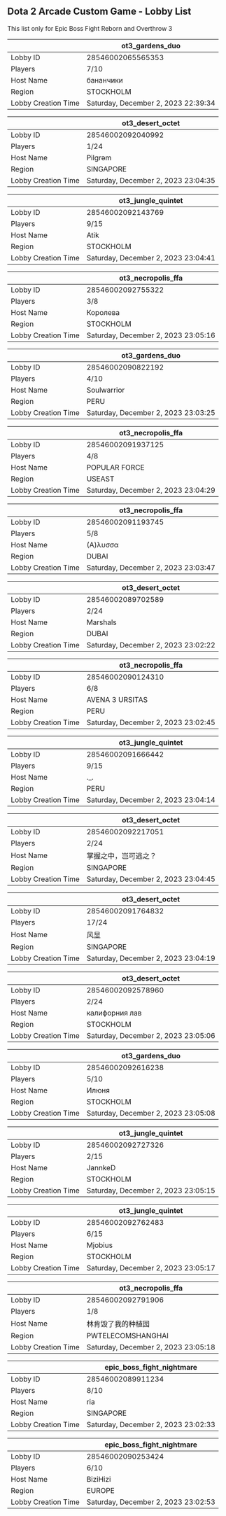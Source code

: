 ## Dota 2 Arcade Custom Game - Lobby List

This list only for Epic Boss Fight Reborn and Overthrow 3

|  | ot3_gardens_duo |
| ------ | ------ |
| Lobby ID | 28546002065565353 |
| Players | 7/10 |
| Host Name | бананчики |
| Region | STOCKHOLM |
| Lobby Creation Time | Saturday, December 2, 2023 22:39:34 |


|  | ot3_desert_octet |
| ------ | ------ |
| Lobby ID | 28546002092040992 |
| Players | 1/24 |
| Host Name | Pilɡrəm |
| Region | SINGAPORE |
| Lobby Creation Time | Saturday, December 2, 2023 23:04:35 |


|  | ot3_jungle_quintet |
| ------ | ------ |
| Lobby ID | 28546002092143769 |
| Players | 9/15 |
| Host Name | Atik |
| Region | STOCKHOLM |
| Lobby Creation Time | Saturday, December 2, 2023 23:04:41 |


|  | ot3_necropolis_ffa |
| ------ | ------ |
| Lobby ID | 28546002092755322 |
| Players | 3/8 |
| Host Name | Королева |
| Region | STOCKHOLM |
| Lobby Creation Time | Saturday, December 2, 2023 23:05:16 |


|  | ot3_gardens_duo |
| ------ | ------ |
| Lobby ID | 28546002090822192 |
| Players | 4/10 |
| Host Name | Soulwarrior |
| Region | PERU |
| Lobby Creation Time | Saturday, December 2, 2023 23:03:25 |


|  | ot3_necropolis_ffa |
| ------ | ------ |
| Lobby ID | 28546002091937125 |
| Players | 4/8 |
| Host Name | POPULAR FORCE |
| Region | USEAST |
| Lobby Creation Time | Saturday, December 2, 2023 23:04:29 |


|  | ot3_necropolis_ffa |
| ------ | ------ |
| Lobby ID | 28546002091193745 |
| Players | 5/8 |
| Host Name | (Α)λυσσα |
| Region | DUBAI |
| Lobby Creation Time | Saturday, December 2, 2023 23:03:47 |


|  | ot3_desert_octet |
| ------ | ------ |
| Lobby ID | 28546002089702589 |
| Players | 2/24 |
| Host Name | Marshals |
| Region | DUBAI |
| Lobby Creation Time | Saturday, December 2, 2023 23:02:22 |


|  | ot3_necropolis_ffa |
| ------ | ------ |
| Lobby ID | 28546002090124310 |
| Players | 6/8 |
| Host Name | AVENA 3 URSITAS |
| Region | PERU |
| Lobby Creation Time | Saturday, December 2, 2023 23:02:45 |


|  | ot3_jungle_quintet |
| ------ | ------ |
| Lobby ID | 28546002091666442 |
| Players | 9/15 |
| Host Name | ._. |
| Region | PERU |
| Lobby Creation Time | Saturday, December 2, 2023 23:04:14 |


|  | ot3_desert_octet |
| ------ | ------ |
| Lobby ID | 28546002092217051 |
| Players | 2/24 |
| Host Name | 掌握之中，岂可逃之？ |
| Region | SINGAPORE |
| Lobby Creation Time | Saturday, December 2, 2023 23:04:45 |


|  | ot3_desert_octet |
| ------ | ------ |
| Lobby ID | 28546002091764832 |
| Players | 17/24 |
| Host Name | 风显 |
| Region | SINGAPORE |
| Lobby Creation Time | Saturday, December 2, 2023 23:04:19 |


|  | ot3_desert_octet |
| ------ | ------ |
| Lobby ID | 28546002092578960 |
| Players | 2/24 |
| Host Name | калифорния лав |
| Region | STOCKHOLM |
| Lobby Creation Time | Saturday, December 2, 2023 23:05:06 |


|  | ot3_gardens_duo |
| ------ | ------ |
| Lobby ID | 28546002092616238 |
| Players | 5/10 |
| Host Name | Илюня |
| Region | STOCKHOLM |
| Lobby Creation Time | Saturday, December 2, 2023 23:05:08 |


|  | ot3_jungle_quintet |
| ------ | ------ |
| Lobby ID | 28546002092727326 |
| Players | 2/15 |
| Host Name | JannkeD |
| Region | STOCKHOLM |
| Lobby Creation Time | Saturday, December 2, 2023 23:05:15 |


|  | ot3_jungle_quintet |
| ------ | ------ |
| Lobby ID | 28546002092762483 |
| Players | 6/15 |
| Host Name | Mjobius |
| Region | STOCKHOLM |
| Lobby Creation Time | Saturday, December 2, 2023 23:05:17 |


|  | ot3_necropolis_ffa |
| ------ | ------ |
| Lobby ID | 28546002092791906 |
| Players | 1/8 |
| Host Name | 林肯毁了我的种植园 |
| Region | PWTELECOMSHANGHAI |
| Lobby Creation Time | Saturday, December 2, 2023 23:05:18 |


|  | epic_boss_fight_nightmare |
| ------ | ------ |
| Lobby ID | 28546002089911234 |
| Players | 8/10 |
| Host Name | ria |
| Region | SINGAPORE |
| Lobby Creation Time | Saturday, December 2, 2023 23:02:33 |


|  | epic_boss_fight_nightmare |
| ------ | ------ |
| Lobby ID | 28546002090253424 |
| Players | 6/10 |
| Host Name | BiziHizi |
| Region | EUROPE |
| Lobby Creation Time | Saturday, December 2, 2023 23:02:53 |


